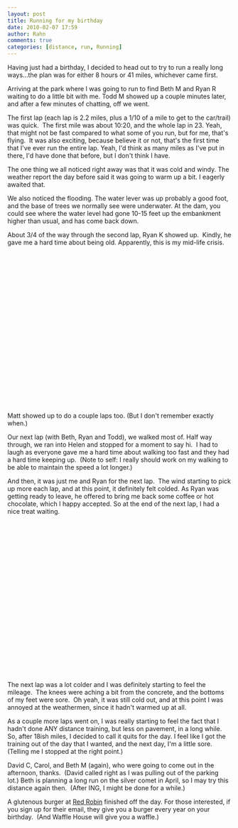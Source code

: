 ```yaml
---
layout: post
title: Running for my birthday
date: 2010-02-07 17:59
author: Rahn
comments: true
categories: [distance, run, Running]
---
```

Having just had a birthday, I decided to head out to try to run a really long ways...the plan was for either 8 hours or 41 miles, whichever came first.

Arriving at the park where I was going to run to find Beth M and Ryan R waiting to do a little bit with me. Todd M showed up a couple minutes later, and after a few minutes of chatting, off we went.

The first lap (each lap is 2.2 miles, plus a 1/10 of a mile to get to the car/trail) was quick.  The first mile was about 10:20, and the whole lap in 23. Yeah, that might not be fast compared to what some of you run, but for me, that's flying.  It was also exciting, because believe it or not, that's the first time that I've ever run the entire lap. Yeah, I'd think as many miles as I've put in there, I'd have done that before, but I don't think I have.

The one thing we all noticed right away was that it was cold and windy. The weather report the day before said it was going to warm up a bit. I eagerly awaited that.

We also noticed the flooding. The water lever was up probably a good foot, and the base of trees we normally see were underwater. At the dam, you could see where the water level had gone 10-15 feet up the embankment higher than usual, and has come back down. 

About 3/4 of the way through the second lap, Ryan K showed up.  Kindly, he gave me a hard time about being old. Apparently, this is my mid-life crisis.

<object classid="clsid:d27cdb6e-ae6d-11cf-96b8-444553540000" width="425" height="344" codebase="http://download.macromedia.com/pub/shockwave/cabs/flash/swflash.cab#version=6,0,40,0"><param name="allowFullScreen" value="true" /><param name="allowscriptaccess" value="always" /><param name="src" value="http://www.youtube.com/v/cBDBAlHg6IM&amp;hl=en&amp;fs=1" /><param name="allowfullscreen" value="true" /><embed type="application/x-shockwave-flash" width="425" height="344" src="http://www.youtube.com/v/cBDBAlHg6IM&amp;hl=en&amp;fs=1" allowfullscreen="true" allowscriptaccess="always"></embed></object>

Matt showed up to do a couple laps too. (But I don't remember exactly when.)

Our next lap (with Beth, Ryan and Todd), we walked most of. Half way through, we ran into Helen and stopped for a moment to say hi.  I had to laugh as everyone gave me a hard time about walking too fast and they had a hard time keeping up.  (Note to self: I really should work on my walking to be able to maintain the speed a lot longer.)

And then, it was just me and Ryan for the next lap.  The wind starting to pick up more each lap, and at this point, it definitely felt colded. As Ryan was getting ready to leave, he offered to bring me back some coffee or hot chocolate, which I happy accepted. So at the end of the next lap, I had a nice treat waiting.

<object classid="clsid:d27cdb6e-ae6d-11cf-96b8-444553540000" width="425" height="344" codebase="http://download.macromedia.com/pub/shockwave/cabs/flash/swflash.cab#version=6,0,40,0"><param name="allowFullScreen" value="true" /><param name="allowscriptaccess" value="always" /><param name="src" value="http://www.youtube.com/v/JFPH2r96KkM&amp;hl=en&amp;fs=1" /><param name="allowfullscreen" value="true" /><embed type="application/x-shockwave-flash" width="425" height="344" src="http://www.youtube.com/v/JFPH2r96KkM&amp;hl=en&amp;fs=1" allowfullscreen="true" allowscriptaccess="always"></embed></object>

The next lap was a lot colder and I was definitely starting to feel the mileage.  The knees were aching a bit from the concrete, and the bottoms of my feet were sore.  Oh yeah, it was still cold out, and at this point I was annoyed at the weathermen, since it hadn't warmed up at all.

As a couple more laps went on, I was really starting to feel the fact that I hadn't done ANY distance training, but less on pavement, in a long while.  So, after 18ish miles, I decided to call it quits for the day. I feel like I got the training out of the day that I wanted, and the next day, I'm a little sore. (Telling me I stopped at the right point.)

David C, Carol, and Beth M (again), who were going to come out in the afternoon, thanks.  (David called right as I was pulling out of the parking lot.) Beth is planning a long run on the silver comet in April, so I may try this distance again then.  (After ING, I might be done for a while.)

A glutenous burger at <a href="http://www.redrobin.com/">Red Robin</a> finished off the day. For those interested, if you sign up for their email, they give you a burger every year on your birthday.  (And Waffle House will give you a waffle.)
